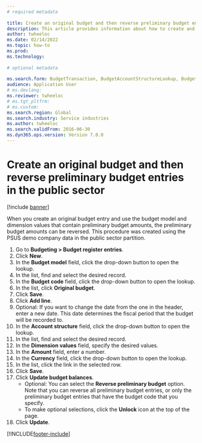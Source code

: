 ```yaml
--- 
# required metadata 
 
title: Create an original budget and then reverse preliminary budget entries in the public sector
description: This article provides information about how to create and reverse an original budget entry using budget model and dimension values that have preliminary budget amounts. 
author: twheeloc
ms.date: 02/14/2022
ms.topic: how-to 
ms.prod:  
ms.technology:  
 
# optional metadata 
 
ms.search.form: BudgetTransaction, BudgetAccountStructureLookup, BudgetTransactionMultiPost   
audience: Application User 
# ms.devlang:  
ms.reviewer: twheeloc
# ms.tgt_pltfrm:  
# ms.custom:  
ms.search.region: Global
ms.search.industry: Service industries
ms.author: twheeloc
ms.search.validFrom: 2016-06-30 
ms.dyn365.ops.version: Version 7.0.0 
---
```

# Create an original budget and then reverse preliminary budget entries in the public sector

[!include [banner](../../includes/banner.md)]

When you create an original budget entry and use the budget model and dimension values that contain preliminary budget amounts, the preliminary budget amounts can be reversed. This procedure was created using the PSUS demo company data in the public sector partition.

1. Go to **Budgeting > Budget register entries**.
2. Click **New**.
3. In the **Budget model** field, click the drop-down button to open the lookup.
4. In the list, find and select the desired record.
5. In the **Budget code** field, click the drop-down button to open the lookup.
6. In the list, click **Original budget**.
7. Click **Save**.
8. Click **Add line**.
9. Optional: If you want to change the date from the one in the header, enter a new date. This date determines the fiscal period that the budget will be recorded to.
10. In the **Account structure** field, click the drop-down button to open the lookup.
11. In the list, find and select the desired record.
12. In the **Dimension values** field, specify the desired values.
13. In the **Amount** field, enter a number.
14. In the **Currency** field, click the drop-down button to open the lookup.
15. In the list, click the link in the selected row.
16. Click **Save**.
17. Click **Update budget balances**.
    * Optional: You can select the **Reverse preliminary budget** option. Note that you can reverse all preliminary budget entries, or only the preliminary budget entries that have the budget code that you specify.  
    * To make optional selections, click the **Unlock** icon at the top of the page.  
18. Click **Update**.



[!INCLUDE[footer-include](../../../includes/footer-banner.md)]
